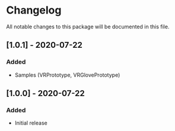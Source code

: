 # Changelog
All notable changes to this package will be documented in this file.

## [1.0.1] - 2020-07-22
### Added
- Samples (VRPrototype, VRGlovePrototype)

## [1.0.0] - 2020-07-22
### Added
- Initial release